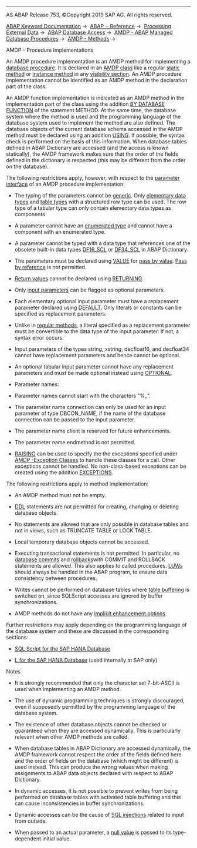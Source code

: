   

* * *

AS ABAP Release 753, ©Copyright 2019 SAP AG. All rights reserved.

[ABAP Keyword Documentation](https://help.sap.com/doc/abapdocu_753_index_htm/7.53/en-US/abenabap.htm) →  [ABAP − Reference](https://help.sap.com/doc/abapdocu_753_index_htm/7.53/en-US/abenabap_reference.htm) →  [Processing External Data](https://help.sap.com/doc/abapdocu_753_index_htm/7.53/en-US/abenabap_language_external_data.htm) →  [ABAP Database Access](https://help.sap.com/doc/abapdocu_753_index_htm/7.53/en-US/abenabap_sql.htm) →  [AMDP - ABAP Managed Database Procedures](https://help.sap.com/doc/abapdocu_753_index_htm/7.53/en-US/abenamdp.htm) →  [AMDP - Methods](https://help.sap.com/doc/abapdocu_753_index_htm/7.53/en-US/abenamdp_methods.htm) → 

AMDP - Procedure Implementations

An AMDP procedure implementation is an AMDP method for implementing a [database procedure](https://help.sap.com/doc/abapdocu_753_index_htm/7.53/en-US/abendatabase_procedure_glosry.htm "Glossary Entry"). It is declared in an [AMDP class](https://help.sap.com/doc/abapdocu_753_index_htm/7.53/en-US/abenamdp_classes.htm) like a regular [static method](https://help.sap.com/doc/abapdocu_753_index_htm/7.53/en-US/abenstatic_method_glosry.htm "Glossary Entry") or [instance method](https://help.sap.com/doc/abapdocu_753_index_htm/7.53/en-US/abeninstance_method_glosry.htm "Glossary Entry") in any [visibility section](https://help.sap.com/doc/abapdocu_753_index_htm/7.53/en-US/abenvisibility_section_glosry.htm "Glossary Entry"). An AMDP procedure implementation cannot be identified as an AMDP method in the declaration part of the class.

An AMDP function implementation is indicated as an AMDP method in the implementation part of the class using the addition [BY DATABASE FUNCTION](https://help.sap.com/doc/abapdocu_753_index_htm/7.53/en-US/abapmethod_by_db_proc.htm) of the statement METHOD. At the same time, the database system where the method is used and the programming language of the database system used to implement the method are also defined. The database objects of the current database schema accessed in the AMDP method must be declared using an addition [USING](https://help.sap.com/doc/abapdocu_753_index_htm/7.53/en-US/abapmethod_by_db_proc.htm). If possible, the syntax check is performed on the basis of this information. When database tables defined in ABAP Dictionary are accessed (and the access is known statically), the AMDP framework makes sure that the order of the fields defined in the dictionary is respected (this may be different from the order on the database).

The following restrictions apply, however, with respect to the [parameter interface](https://help.sap.com/doc/abapdocu_753_index_htm/7.53/en-US/abenparameter_interface_glosry.htm "Glossary Entry") of an AMDP procedure implementation:

-   The typing of the parameters cannot be [generic](https://help.sap.com/doc/abapdocu_753_index_htm/7.53/en-US/abengeneric_typing_glosry.htm "Glossary Entry"). Only [elementary data types](https://help.sap.com/doc/abapdocu_753_index_htm/7.53/en-US/abenelementary_data_type_glosry.htm "Glossary Entry") and [table types](https://help.sap.com/doc/abapdocu_753_index_htm/7.53/en-US/abentable_type_glosry.htm "Glossary Entry") with a structured row type can be used. The row type of a tabular type can only contain elementary data types as components

-   A parameter cannot have an [enumerated type](https://help.sap.com/doc/abapdocu_753_index_htm/7.53/en-US/abenenumerated_type_glosry.htm "Glossary Entry") and cannot have a component with an enumerated type.

-   A parameter cannot be typed with a data type that references one of the obsolete built-in data types [DF16\_SCL](https://help.sap.com/doc/abapdocu_753_index_htm/7.53/en-US/abenddic_builtin_types.htm) or [DF34\_SCL](https://help.sap.com/doc/abapdocu_753_index_htm/7.53/en-US/abenddic_builtin_types.htm) in ABAP Dictionary.

-   The parameters must be declared using [VALUE](https://help.sap.com/doc/abapdocu_753_index_htm/7.53/en-US/abapmethods_parameters.htm) for [pass by value](https://help.sap.com/doc/abapdocu_753_index_htm/7.53/en-US/abenpass_by_value_glosry.htm "Glossary Entry"). [Pass by reference](https://help.sap.com/doc/abapdocu_753_index_htm/7.53/en-US/abenpass_by_reference_glosry.htm "Glossary Entry") is not permitted.

-   [Return values](https://help.sap.com/doc/abapdocu_753_index_htm/7.53/en-US/abenreturn_value_glosry.htm "Glossary Entry") cannot be declared using [RETURNING](https://help.sap.com/doc/abapdocu_753_index_htm/7.53/en-US/abapmethods_functional.htm).

-   Only [input parameters](https://help.sap.com/doc/abapdocu_753_index_htm/7.53/en-US/abeninput_parameter_glosry.htm "Glossary Entry") can be flagged as optional parameters.

-   Each elementary optional input parameter must have a replacement parameter declared using [DEFAULT](https://help.sap.com/doc/abapdocu_753_index_htm/7.53/en-US/abapmethods_parameters.htm). Only literals or constants can be specified as replacement parameters.

-   Unlike in [regular methods](https://help.sap.com/doc/abapdocu_753_index_htm/7.53/en-US/abapmethods_parameters.htm), a literal specified as a replacement parameter must be convertible to the data type of the input parameter. If not, a syntax error occurs.

-   Input parameters of the types string, xstring, decfloat16, and decfloat34 cannot have replacement parameters and hence cannot be optional.

-   An optional tabular input parameter cannot have any replacement parameters and must be made optional instead using [OPTIONAL](https://help.sap.com/doc/abapdocu_753_index_htm/7.53/en-US/abapmethods_parameters.htm).

-   Parameter names:

-   Parameter names cannot start with the characters "%\_".

-   The parameter name connection can only be used for an input parameter of type DBCON\_NAME, if the name of the database connection can be passed to the input parameter.

-   The parameter name client is reserved for future enhancements.

-   The parameter name endmethod is not permitted.

-   [RAISING](https://help.sap.com/doc/abapdocu_753_index_htm/7.53/en-US/abapmethods_general.htm) can be used to specify the the exceptions specified under [AMDP -Exception Classes](https://help.sap.com/doc/abapdocu_753_index_htm/7.53/en-US/abenamdp_exceptions.htm) to handle these classes for a call. Other exceptions cannot be handled. No non-class-based exceptions can be created using the addition [EXCEPTIONS](https://help.sap.com/doc/abapdocu_753_index_htm/7.53/en-US/abapmethods_general.htm).

The following restrictions apply to method implementation:

-   An AMDP method must not be empty.

-   [DDL](https://help.sap.com/doc/abapdocu_753_index_htm/7.53/en-US/abenddl_glosry.htm "Glossary Entry") statements are not permitted for creating, changing or deleting database objects.

-   No statements are allowed that are only possible in database tables and not in views, such as TRUNCATE TABLE or LOCK TABLE.

-   Local temporary database objects cannot be accessed.

-   Executing transactional statements is not permitted. In particular, no [database commits](https://help.sap.com/doc/abapdocu_753_index_htm/7.53/en-US/abendb_commit.htm) and [rollbacks](https://help.sap.com/doc/abapdocu_753_index_htm/7.53/en-US/abendb_rollback.htm)with COMMIT and ROLLBACK statements are allowed. This also applies to called procedures. [LUWs](https://help.sap.com/doc/abapdocu_753_index_htm/7.53/en-US/abenluw_glosry.htm "Glossary Entry") should always be handled in the ABAP program, to ensure data consistency between procedures.

-   Writes cannot be performed on database tables where [table buffering](https://help.sap.com/doc/abapdocu_753_index_htm/7.53/en-US/abensap_buffering_glosry.htm "Glossary Entry") is switched on, since SQLScript accesses are ignored by buffer synchronizations.

-   AMDP methods do not have any [implicit enhancement options](https://help.sap.com/doc/abapdocu_753_index_htm/7.53/en-US/abenimplicit_enh_points.htm).

Further restrictions may apply depending on the programming language of the database system and these are discussed in the corresponding sections:

-   [SQL Script for the SAP HANA Database](https://help.sap.com/doc/abapdocu_753_index_htm/7.53/en-US/abenamdp_hdb_sqlscript.htm)

-   [L for the SAP HANA Database](https://help.sap.com/doc/abapdocu_753_index_htm/7.53/en-US/abenamdp_hdb_l_internal.htm) (used internally at SAP only)

Notes

-   It is strongly recommended that only the character set 7-bit-ASCII is used when implementing an AMDP method.

-   The use of dynamic programming techniques is strongly discouraged, even if supposedly permitted by the programming language of the database system.

-   The existence of other database objects cannot be checked or guaranteed when they are accessed dynamically. This is particularly relevant when other AMDP methods are called.

-   When database tables in ABAP Dictionary are accessed dynamically, the AMDP framework cannot respect the order of the fields defined here and the order of fields on the database (which might be different) is used instead. This can produce the wrong values when making assignments to ABAP data objects declared with respect to ABAP Dictionary.

-   In dynamic accesses, it is not possible to prevent writes from being performed on database tables with activated table buffering and this can cause inconsistencies in buffer synchronizations.

-   Dynamic accesses can be the cause of [SQL injections](https://help.sap.com/doc/abapdocu_753_index_htm/7.53/en-US/abensql_inj_amdp_scrty.htm) related to input from outside.

-   When passed to an actual parameter, a [null value](https://help.sap.com/doc/abapdocu_753_index_htm/7.53/en-US/abennull_value_glosry.htm "Glossary Entry") is passed to its type-dependent initial value.